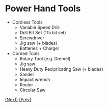 # Power Hand Tools

* Cordless Tools
  * Variable Speed Drill
  * Drill Bit Set (115 bit set)
  * Screwdriver
  * Jig saw (+ blades)
  * Batteries + Charger
* Corded Tools
  * Rotary Tool (e.g. Dremel)
  * Jig saw
  * Heavy Duty Recipricating Saw (+ blades)
  * Sander
  * Impact wrench
  * Router
  * Circular Saw

[(Next)](../bigger_iron/README.md) [(Prev)](../hand_tools/README.md)
